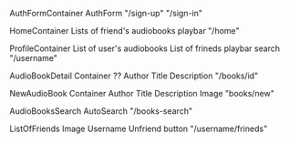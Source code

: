 AuthFormContainer
	AuthForm
	"/sign-up"
	"/sign-in"

HomeContainer
	Lists of friend's audiobooks
	playbar
	"/home"

ProfileContainer
	List of user's audiobooks
	List of frineds
	playbar
	search
	"/username"

AudioBookDetail Container ??
 	Author
 	Title
 	Description
 	"/books/id"

NewAudioBook Container
	Author
	Title
	Description
	Image
	"books/new"

AudioBooksSearch
	AutoSearch
	"/books-search"

ListOfFriends
	Image
	Username
	Unfriend button
	"/username/frineds"

